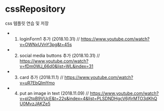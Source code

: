 # cssRepository
css 템플릿 연습 및 저장

- 1. loginForm1 추가 (2018.10.31) // https://www.youtube.com/watch?v=OWNxUVnY3pg&t=45s
- 2. social media buttons 추가 (2018.10.31) // https://www.youtube.com/watch?v=fDm0WJ_66d0&list=WL&index=31
- 3. card 추가 (2018.11.1) // https://www.youtube.com/watch?v=uR7EbQImYmo
- 4. put an image in text (2018.11.09) // https://www.youtube.com/watch?v=pl2tpB9VUcE&t=22s&index=4&list=PLSDNDHgcV6jfjrMTO3dKhQU0MvzJAKZe5